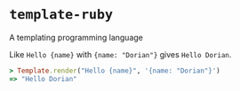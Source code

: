# `template-ruby`

A templating programming language

Like `Hello {name}` with `{name: "Dorian"}` gives `Hello Dorian`.

```ruby
> Template.render("Hello {name}", '{name: "Dorian"}')
=> "Hello Dorian"
```
